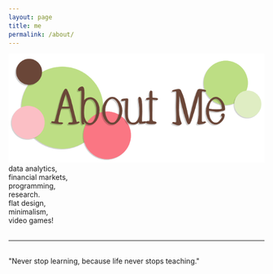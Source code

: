 ```yaml
---
layout: page
title: me
permalink: /about/
---
```


<img class="col one right" src="/img/me.png">

<br/>
data analytics,<br/> 
financial markets,<br/> 
programming,<br/>
research.<br/>
flat design,<br/>
minimalism,<br/>
video games!<br/>
<br/>
<hr/>
<br/>
<span class="contacticon center">
	<a href="mailto:wilsonliaows@gmail.com"><i class="fa fa-paper-plane"></i></a>
	<a href="https://www.linkedin.com/in/wilsonliaows/" target="_blank"><i class="fa fa-linkedin"></i></a>
	<a href="https://www.dropbox.com/s/5rmy3njco3erj47/Wilson%20Liao%20Resume.docx?dl=0" target="_blank"><i class="fa fa-address-book"></i></a>
</span>

<div class="col three caption">
	"Never stop learning, because life never stops teaching."
</div>

